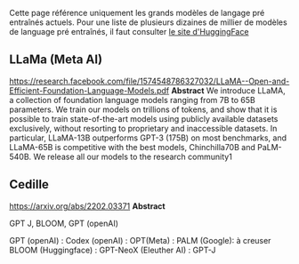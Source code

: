 Cette page référence uniquement les grands modèles de langage pré entraînés actuels. Pour une liste de plusieurs dizaines de millier de modèles de language pré entraînés, il faut consulter [le site d'HuggingFace](https://huggingface.co/models)

## LLaMa (Meta AI)
https://research.facebook.com/file/1574548786327032/LLaMA--Open-and-Efficient-Foundation-Language-Models.pdf
**Abstract**
We introduce LLaMA, a collection of foundation language models ranging from 7B to 65B parameters. We train our models on trillions of tokens, and show that it is possible to train state-of-the-art models using publicly available datasets exclusively, without resorting to proprietary and inaccessible datasets. In particular, LLaMA-13B outperforms GPT-3 (175B) on most benchmarks, and LLaMA-65B is competitive with the best models, Chinchilla70B and PaLM-540B. We release all our models to the research community1

## Cedille 
https://arxiv.org/abs/2202.03371 
**Abstract**

GPT J, BLOOM,  GPT (openAI)

GPT (openAI) : 
Codex (openAI) : 
OPT(Meta) : 
PALM (Google): à creuser
BLOOM (Huggingface) : 
GPT-NeoX (Eleuther AI) : 
GPT-J
